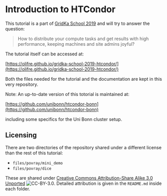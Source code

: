 # Introduction to HTCondor

This tutorial is a part of [GridKa School 2019](https://indico.scc.kit.edu/event/460/contributions/5480/) and will try to answer the question:

> How to distribute your compute tasks and get results with high performance, keeping machines and site admins joyful?

The tutorial itself can be accessed at:

[https://olifre.github.io/gridka-school-2019-htcondor/](https://olifre.github.io/gridka-school-2019-htcondor/)

Both the files needed for the tutorial and the documentation are kept in this very repository.

Note: An up-to-date version of this totorial is maintained at:

[https://github.com/unibonn/htcondor-bonn](https://github.com/unibonn/htcondor-bonn)

including some specifics for the Uni Bonn cluster setup.

## Licensing

There are two directories of the repository shared under a different license than the rest of this tutorial:

- `files/povray/mini_demo`
- `files/povray/dice`

These are shared under [Creative Commons Attribution-Share Alike 3.0 Unported](http://creativecommons.org/licenses/by/3.0/) ![CC-BY-3.0](https://creativecommons.org/images/public/somerights20.gif). Detailed attribution is given in the `README.md` inside each folder.